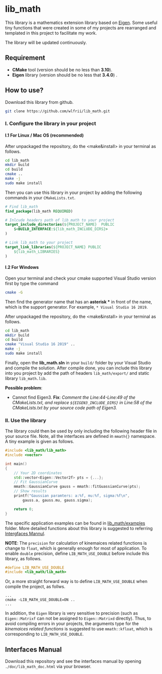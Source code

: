 # lib_math

This library is a mathematics extension library based on [Eigen](http://eigen.tuxfamily.org/index.php?title=Main_Page). Some useful tiny functions that were created in some of my projects are rearranged and templated in this project to facilitate my work. 

The library will be updated continuously.

## Requirement

  - <b>CMake</b> tool (version should be no less than __3.10__). 
  - <b>Eigen</b> library (version should be no less that __3.4.0__) .

## How to use?

Download this library from github.
```bash
git clone https://github.com/wlfrii/lib_math.git
```

### I. Configure the library in your project 

#### I.1 For Linux / Mac OS (recommended)

After unpackaged the repository, do the <make&install> in your terminal as follows.
```bash
cd lib_math
mkdir build
cd build
cmake ..
make -j
sudo make install
```

Then you can use this library in your project by adding the following commands in your `CMakeLists.txt`.
```cmake
# Find lib_math
find_package(lib_math REQUIRED)

# Inlcude headers path of lib_math to your project
target_include_directories(${PROJECT_NAME}  PUBLIC
    $<BUILD_INTERFACE:${lib_math_INCLUDE_DIRS}>
)

# Link lib_math to your project
target_link_libraries(${PROJECT_NAME} PUBLIC
    ${lib_math_LIBRARIES}
)
```

#### I.2 For Windows

Open your terminal and check your cmake supported Visual Studio version first by type the command
```bash
cmake -G
```

Then find the generator name that has an __asterisk *__ in front of the name, which is the support generator. 
For example, `* Visual Studio 16 2019`.

After unpackaged the repository, do the <make&install> in your terminal as follows.
```bash
cd lib_math
mkdir build
cd build
cmake "Visual Studio 16 2019" ..
make -j
sudo make install
```

Finally, open the __lib_math.sln__ in your `build/` folder by your Visual Studio and compile the solution. After compile done, you can include this library into you project by add the path of headers `lib_math/export/` and static library `lib_math.lib`.

__Possible problem__:
  + Cannot find Eigen3. 
  __Fix__: *Comment the Line:44-Line:49 of the CMakeLists.txt, and replace `${EIGEN3_INCLUDE_DIRS}` in Line:58 of the CMakeLists.txt by your source code path of Eigen3.*


### II. Use the library

The library could then be used by only including the following header file in your source file. Note, all the interfaces are defined in `mmath{}` namespace. A tiny example is given as follows.

```c++
#include <lib_math/lib_math>
#include <vector>

int main()
{
    // Your 2D coordinates
    std::vector<Eigen::Vector2f> pts = {...}; 
    // Fit GaussianCurve
    mmath::GaussianCurve gauss = mmath::fitGuassianCurve(pts);
    // Show results
    printf("Gaussian paramters: a:%f, mu:%f, sigma:%f\n",
        gauss.a, gauss.mu, gauss.sigma);

    return 0;
}
```

The specific application examples can be found in [lib_math/examples](https://github.com/wlfrii/lib_math/tree/main/examples) folder. More detailed functions about this library is suggested to referring [Intergfaces Mannul](https://github.com/wlfrii/lib_math#interfaces-manual).


__NOTE__: The `precision` for calculation of kinemaices related functions is change to `float`, which is generally enough for most of application. To enable `double` precision, define `LIB_MATH_USE_DOUBLE` before include this library, as follows.
```c++
#define LIB_MATH_USE_DOUBLE
#include <lib_math/lib_math>
```

Or, a more straight forward way is to define `LIB_MATH_USE_DOUBLE` when compile the project, as follws.
```base
...
cmake -LIB_MATH_USE_DOUBLE=ON ..
...
```

In addition, the `Eigen` library is very sensitive to precision (such as `Eigen::Matrixf` can not be assigned to `Eigen::Matrixd` directly). Thus, to avoid compiling errors in your projects, the arguments type for the _kinemaices related functions_ is suggested to use `mmath::kfloat`, which is corresponding to `LIB_MATH_USE_DOUBLE`.

## Interfaces Manual

Download this repository and see the interfaces manual by opening `./doc/lib_math_doc.html` via your browser.
